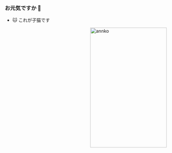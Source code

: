 ### お元気ですか 👋

- 🐱 これが子猫です


<img align="right" src="https://cdn.jsdelivr.net/gh/annkoxx/img_annko/ad65d-n89i0.png" alt="annko" width="238px" height="375px" />
